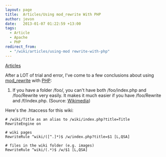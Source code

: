 ```yaml
---
layout: page
title:  Articles/Using mod_rewrite With PHP
author: jevon
date:   2013-01-07 01:22:59 +13:00
tags:
  - Article
  - Apache
  - PHP
redirect_from:
  - "/wiki/articles/using-mod rewrite-with-php"
---
```


[Articles](articles.md)

After a LOT of trial and error, I've come to a few conclusions about using <a href="http://httpd.apache.org/docs-2.0/mod/mod_rewrite.html">mod_rewrite</a> with [PHP](php.md):

1. If you have a folder /foo/, you can't have both /foo/index.php and /foo/Rewrite very easily. It makes it much easier if you have /foo/Rewrite and /f/index.php. (Source: <a href="http://meta.wikimedia.org/wiki/Rewrite_Rules">Wikimedia</a>)

Here's the .htaccess for this wiki:
```
# /wiki/Title as an alias to /wiki/index.php?title=Title
RewriteEngine on

# wiki pages
RewriteRule ^wiki/([^.]*)$ /w/index.php?title=$1 [L,QSA]

# files in the wiki folder (e.g. images)
RewriteRule ^wiki/(.*)$ /w/$1 [L,QSA]
```
